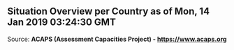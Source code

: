 ## Situation Overview per Country as of Mon, 14 Jan 2019 03:24:30 GMT

Source: **ACAPS (Assessment Capacities Project) - https://www.acaps.org**